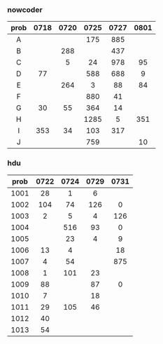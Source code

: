 ### nowcoder

| prob | 0718 | 0720 | 0725 | 0727 | 0801 |
| :--: | :--: | :--: | :--: | :--: | :--: |
|  A   |      |      | 175  | 885  |      |
|  B   |      | 288  |      | 437  |      |
|  C   |      |  5   |  24  | 978  |  95  |
|  D   |  77  |      | 588  | 688  |  9   |
|  E   |      | 264  |  3   |  88  |  84  |
|  F   |      |      | 880  |  41  |      |
|  G   |  30  |  55  | 364  |  14  |      |
|  H   |      |      | 1285 |  5   | 351  |
|  I   | 353  |  34  | 103  | 317  |      |
|  J   |      |      | 759  |      |  10  |



### hdu

| prob | 0722 | 0724 | 0729 | 0731 |
| :--: | :--: | :--: | :--: | :--: |
| 1001 |  28  |  1   |  6   |      |
| 1002 | 104  |  74  | 126  |  0   |
| 1003 |  2   |  5   |  4   | 126  |
| 1004 |      | 516  |  93  |  0   |
| 1005 |      |  23  |  4   |  9   |
| 1006 |  13  |  4   |      |  18  |
| 1007 |  4   |  54  |      | 875  |
| 1008 |  1   | 101  |  23  |      |
| 1009 |  88  |      |  87  |  0   |
| 1010 |  7   |      |  18  |      |
| 1011 |  29  | 105  |  46  |      |
| 1012 |  40  |      |      |      |
| 1013 |  54  |      |      |      |

